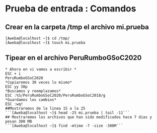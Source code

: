 # Prueba de entrada : Comandos
## Crear en la carpeta /tmp el archivo mi.prueba
```[Aweba@localhost ~]$ cd /tmp/```    
```[Aweba@localhost ~]$ touch mi.prueba```    
## Tipear en el archivo PeruRumboGSoC2020
```[Aweba@localhost ~]$ vi mi.prueba  
* Ahora en vi vamos a escribir *
ESC + i  
PeruRumboGSoC2020  
*Copiaremos 30 veces lo mismo*
ESC yy 30p  
*Buscamos y reemplazamos*  
ESC :%S/PeruRumboGSoC2020/PeruRumboGSoC2018/g  
*Guardamos los cambios*  
ESC :wq!  
##Mostraremos de la linea 15 a la 25  
```[Aweba@localhost ~]$ head -25 mi.prueba | tail -11```  
## Mostraremos los archivos que han sido modificados hace 7 dias y pesan 300 MB
```[Aweba@localhost ~]$ find -mtime -7 -size -300M```  

